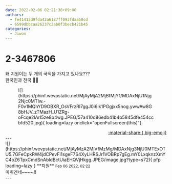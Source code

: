 ```yaml
---
date: 2022-02-06 02:21:38+09:00
authors:
  - fe41412d9fda42a6187ff093fdaa50cd
  - 6599dbbcaa26237c2ab0f3becb421b45
categories:
  - Jiwon
---
```


# 2-3467806

<div class="post-container" markdown="1">
<div class="content-container md-sidebar__scrollwrap" markdown="1">

왜 지원이는 두 개의 국적을 가지고 있나요???<br>한국인과 천국 🤍🤍
<figure markdown="1">
![](https://phinf.wevpstatic.net/MjAyMjA2MjBfMjY1/MDAxNjU1Njg2Njc0MTIw.-F0v1MQhYD9OBXR_OsVFrzRI7ggJ0i6Ik1PGgjxx5nog.ywwAw8G8bHJV_zTMazH_U1ZRg-oFcqe2lArI5ze8o4wg.JPEG/57a410d86edb41b4b5845dfe454ccbfd520.jpg){ loading=lazy onclick="openFullscreen(this)"}
</figure>


</div>
</div>

<div style="text-align: right;" markdown="1">
<a href="https://weverse.io/fromis9/fanpost/2-3467806" style="text-align: right;">:material-share:{.big-emoji}</a>
</div>
---

<div class="comments-container md-sidebar__scrollwrap" markdown="1">
<div class="comment" markdown="1">
<div class='id-container' markdown="1">
![](https://phinf.wevpstatic.net/MjAyMzA2MjVfMzMg/MDAxNjg3NjU0MTExOTU5.7GFeCpkRW4jdCPevFi1sgeF7S4XyLHRSJr1VOBRp7gEg.mY0LxqknzXmYC4oZ6TpxCmdSnAbldBctUiaEHQVjHkgg.JPEG/image.jpg?type=s72){ pfp loading=lazy }
**<span class="artist">지원</span>** <small>Feb 06 2022, 02:22</small><br>
</div>
<div class='comment-body' markdown="1">
미취겐네~~~~!!
</div>
</div>
</div>
---
